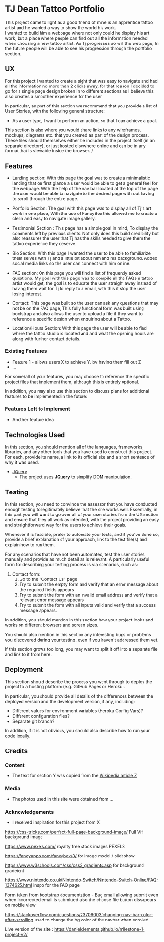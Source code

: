 # TJ Dean Tattoo Portfolio

This project came to light as a good friend of mine is an apprentice tattoo artist and he wanted a way to show the world his work.   
I wanted to build him a webpage where not only could he display his art work, but a place where people can find out all the information needed when choosing a new tattoo artist. 
As Tj progresses so will the web page, In the future people will be able to see his progression through the portfolio section.

 
## UX
 
For this project I wanted to create a sight that was easy to navigate and had all the information no more than 2 clicks away, for that reason I decided to go for a single page design broken in to different sections as I believe this also creates a smoother experience for the user.  

In particular, as part of this section we recommend that you provide a list of User Stories, with the following general structure:
- As a user type, I want to perform an action, so that I can achieve a goal.

This section is also where you would share links to any wireframes, mockups, diagrams etc. that you created as part of the design process. These files should themselves either be included in the project itself (in an separate directory), or just hosted elsewhere online and can be in any format that is viewable inside the browser.
/
## Features

- Landing section: With this page the goal was to create a minimalistic landing that on first glance a user would be able to get a general feel for the webpage. With the help of the nav bar located at the top of the page the user would be able to navigate to the desired page with out having to scroll through the entire page.  

- Portfolio Section: The goal with this page was to display all of Tj's art work in one place, With the use of FancyBox this allowed me to create a clean and easy to navigate image gallery.  

- Testimonial Section : This page has a simple goal in mind, To display the comments left by previous clients. Not only does this build credibility but also reassures the user that Tj has the skills needed to give them the tattoo experience they deserve.  

- Bio Section: With this page I wanted the user to be able to familiarize them selves with Tj and a little bit about him and his background. Added social media links so the user can connect with him online.  

- FAQ section: On this page you will find a list of frequently asked questions. My goal with this page was to compile all the FAQs a tattoo artist would get, the goal is to educate the user straight away instead of having them wait for Tj to reply to a email, with this it stop the user losing interest.  

- Contact: This page was built so the user can ask any questions that may not be on the FAQ page, This fully functional form was built using bootstrap and also allows the user to upload a file if they want to reference a specific design when enquiring about a Tattoo.  

- Location/Hours Section: With this page the user will be able to find where the tattoo studio is located and  and what the opening hours are along with further contact details.  



### Existing Features
- Feature 1 - allows users X to achieve Y, by having them fill out Z
- ...

For some/all of your features, you may choose to reference the specific project files that implement them, although this is entirely optional.

In addition, you may also use this section to discuss plans for additional features to be implemented in the future:

### Features Left to Implement
- Another feature idea

## Technologies Used

In this section, you should mention all of the languages, frameworks, libraries, and any other tools that you have used to construct this project. For each, provide its name, a link to its official site and a short sentence of why it was used.

- [JQuery](https://jquery.com)
    - The project uses **JQuery** to simplify DOM manipulation.


## Testing

In this section, you need to convince the assessor that you have conducted enough testing to legitimately believe that the site works well. Essentially, in this part you will want to go over all of your user stories from the UX section and ensure that they all work as intended, with the project providing an easy and straightforward way for the users to achieve their goals.

Whenever it is feasible, prefer to automate your tests, and if you've done so, provide a brief explanation of your approach, link to the test file(s) and explain how to run them.

For any scenarios that have not been automated, test the user stories manually and provide as much detail as is relevant. A particularly useful form for describing your testing process is via scenarios, such as:

1. Contact form:
    1. Go to the "Contact Us" page
    2. Try to submit the empty form and verify that an error message about the required fields appears
    3. Try to submit the form with an invalid email address and verify that a relevant error message appears
    4. Try to submit the form with all inputs valid and verify that a success message appears.

In addition, you should mention in this section how your project looks and works on different browsers and screen sizes.

You should also mention in this section any interesting bugs or problems you discovered during your testing, even if you haven't addressed them yet.

If this section grows too long, you may want to split it off into a separate file and link to it from here.

## Deployment

This section should describe the process you went through to deploy the project to a hosting platform (e.g. GitHub Pages or Heroku).

In particular, you should provide all details of the differences between the deployed version and the development version, if any, including:
- Different values for environment variables (Heroku Config Vars)?
- Different configuration files?
- Separate git branch?

In addition, if it is not obvious, you should also describe how to run your code locally.


## Credits

### Content
- The text for section Y was copied from the [Wikipedia article Z](https://en.wikipedia.org/wiki/Z)

### Media
- The photos used in this site were obtained from ...

### Acknowledgements

- I received inspiration for this project from X






https://css-tricks.com/perfect-full-page-background-image/ Full VH background image 

https://www.pexels.com/ royalty free stock images PEXELS 

https://fancyapps.com/fancybox/3/ for image model / slideshow 

https://www.w3schools.com/css/css3_gradients.asp for background gradeient 

https://www.nintendo.co.uk/Nintendo-Switch/Nintendo-Switch-Online/FAQ-1374625.html inspo for the FAQ page 


Form taken from bootstrap documentation - Bug email allowing submit even when incorrected email is submitted 
also the choose file button dissapears on mobile view 



https://stackoverflow.com/questions/23706003/changing-nav-bar-color-after-scrolling used to change the bg color of the navbar when scrolled


Live version of the site : https://danielclements.github.io/milestone-1-project-v2/